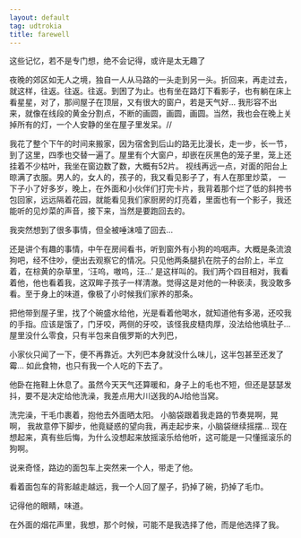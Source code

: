 ```yaml
---
layout: default
tag: udtrokia
title: farewell
---
```


这些记忆，若不是专门想，绝不会记得，或许是太无趣了

夜晚的郊区如无人之境，独自一人从马路的一头走到另一头。折回来，再走过去，就这样，往返。往返。往返。到困了为止。也有坐在路灯下看影子，也有躺在床上看星星，对了，那间屋子在顶层，又有很大的窗户，若是天气好... 我形容不出来，就像在线段的黄金分割点，不断的画圆，画圆，画圆。当然，我也会在晚上关掉所有的灯，一个人安静的坐在屋子里发呆。//

我花了整个下午的时间来搬家，因为宿舍到后山的路无比漫长，走一步，长一节，到了这里，四季也交替一遍了。屋里有个大窗户，却嵌在灰黑色的笼子里，笼上还挂着不少枯叶，我坐在窗边数了数，大概有52片。  视线再远一点，对面的阳台上晾满了衣服。男人的，女人的，孩子的，我又看见影子了，有人在那里炒菜， 一下子小了好多岁，晚上，在外面和小伙伴们打完卡片，我背着那个烂了低的斜挎书包回家，远远隔着花园，就能看见我们家厨房的灯亮着，里面也有一个影子，我还能听的见炒菜的声音，接下来，当然是要跑回去的。

我突然想到了很多事情，但全被唾沫噎了回去...  

还是讲个有趣的事情，中午在房间看书，听到窗外有小狗的呜咽声。大概是条流浪狗吧，经不住吵，便出去观察它的情况。只见他两条腿扒在院子的台阶上，半立着，在棕黄的杂草里，‘汪呜，嗷呜，汪...’ 是这样叫的。我们两个四目相对，我看着他，他也看着我，这双眸子孩子一样清澈。觉得这是对他的一种亵渎，我没敢多看。至于身上的味道，像极了小时候我们家养的那条。

把他带到屋子里，找了个碗盛水给他，光是看着他喝水，就知道他有多渴，还咬我的手指。应该是饿了，门牙咬，两侧的牙咬，该怪我皮糙肉厚，没法给他填肚子...    屋里没什么零食，只有半包来自俄罗斯的大列巴，

小家伙只闻了一下，便不再靠近。大列巴本身就没什么味儿，这半包甚至还发了霉...  如此食物，也只有我一个人吃的下去了。

他卧在拖鞋上休息了。虽然今天天气还算暖和，身子上的毛也不短，但还是瑟瑟发抖，要不是决定给他洗澡，我差点用大川送我的AJ给他当窝。

洗完澡，干毛巾裹着，抱他去外面晒太阳。 小脑袋跟着我走路的节奏晃啊，晃啊， 我故意停下脚步，他竟疑惑的望向我，再走起步来，小脑袋继续摇摆... 现在想起来，真有些后悔，为什么没想起来放摇滚乐给他听，这可能是一只懂摇滚乐的狗啊。

说来奇怪，路边的面包车上突然来一个人，带走了他。

看着面包车的背影越走越远，我一个人回了屋子，扔掉了碗，扔掉了毛巾。

记得他的眼睛，味道。

在外面的烟花声里，我想，那个时候，可能不是我选择了他，而是他选择了我。

